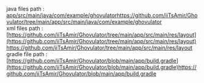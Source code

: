 java files path : [app/src/main/java/com/example/ghovulator](https://github.com/iiTsAmir/Ghovulator/tree/main/app/src/main/java/com/example/ghovulator)https://github.com/iiTsAmir/Ghovulator/tree/main/app/src/main/java/com/example/ghovulator
<br />
xml files path : [https://github.com/iiTsAmir/Ghovulator/tree/main/app/src/main/res/layout](https://github.com/iiTsAmir/Ghovulator/tree/main/app/src/main/res/layout)https://github.com/iiTsAmir/Ghovulator/tree/main/app/src/main/res/layout
<br />
gradle file path : [https://github.com/iiTsAmir/Ghovulator/blob/main/app/build.gradle](https://github.com/iiTsAmir/Ghovulator/blob/main/app/build.gradle)https://github.com/iiTsAmir/Ghovulator/blob/main/app/build.gradle
<br />
